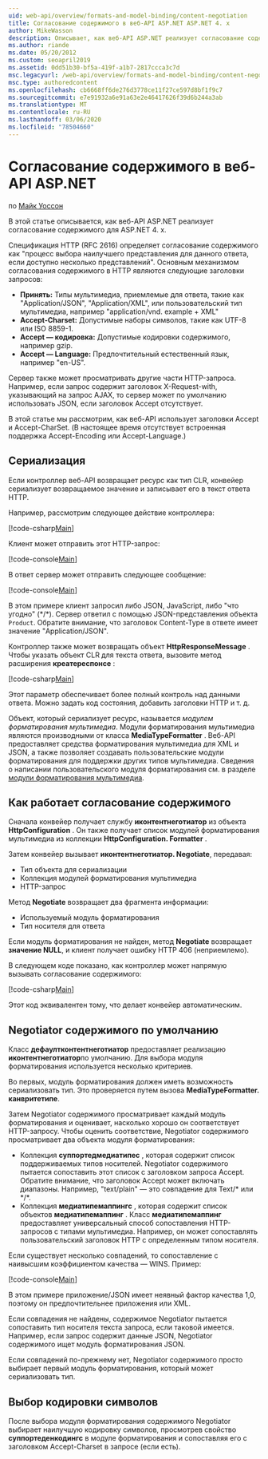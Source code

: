 ```yaml
---
uid: web-api/overview/formats-and-model-binding/content-negotiation
title: Согласование содержимого в веб-API ASP.NET ASP.NET 4. x
author: MikeWasson
description: Описывает, как веб-API ASP.NET реализует согласование содержимого HTTP для ASP.NET 4. x.
ms.author: riande
ms.date: 05/20/2012
ms.custom: seoapril2019
ms.assetid: 0dd51b30-bf5a-419f-a1b7-2817ccca3c7d
msc.legacyurl: /web-api/overview/formats-and-model-binding/content-negotiation
msc.type: authoredcontent
ms.openlocfilehash: cb6668ff6de276d3778ce11f27ce597d8bf1f9c7
ms.sourcegitcommit: e7e91932a6e91a63e2e46417626f39d6b244a3ab
ms.translationtype: MT
ms.contentlocale: ru-RU
ms.lasthandoff: 03/06/2020
ms.locfileid: "78504660"
---
```

# <a name="content-negotiation-in-aspnet-web-api"></a>Согласование содержимого в веб-API ASP.NET

по [Майк Уоссон](https://github.com/MikeWasson)

В этой статье описывается, как веб-API ASP.NET реализует согласование содержимого для ASP.NET 4. x.

Спецификация HTTP (RFC 2616) определяет согласование содержимого как "процесс выбора наилучшего представления для данного ответа, если доступно несколько представлений". Основным механизмом согласования содержимого в HTTP являются следующие заголовки запросов:

- **Принять:** Типы мультимедиа, приемлемые для ответа, такие как "Application/JSON", "Application/XML", или пользовательский тип мультимедиа, например &quot;application/vnd. example + XML&quot;
- **Accept-Charset:** Допустимые наборы символов, такие как UTF-8 или ISO 8859-1.
- **Accept — кодировка:** Допустимые кодировки содержимого, например gzip.
- **Accept — Language:** Предпочтительный естественный язык, например "en-US".

Сервер также может просматривать другие части HTTP-запроса. Например, если запрос содержит заголовок X-Request-with, указывающий на запрос AJAX, то сервер может по умолчанию использовать JSON, если заголовок Accept отсутствует.

В этой статье мы рассмотрим, как веб-API использует заголовки Accept и Accept-CharSet. (В настоящее время отсутствует встроенная поддержка Accept-Encoding или Accept-Language.)

## <a name="serialization"></a>Сериализация

Если контроллер веб-API возвращает ресурс как тип CLR, конвейер сериализует возвращаемое значение и записывает его в текст ответа HTTP.

Например, рассмотрим следующее действие контроллера:

[!code-csharp[Main](content-negotiation/samples/sample1.cs)]

Клиент может отправить этот HTTP-запрос:

[!code-console[Main](content-negotiation/samples/sample2.cmd)]

В ответ сервер может отправить следующее сообщение:

[!code-console[Main](content-negotiation/samples/sample3.cmd)]

В этом примере клиент запросил либо JSON, JavaScript, либо "что угодно" (\*/\*). Сервер ответил с помощью JSON-представления объекта `Product`. Обратите внимание, что заголовок Content-Type в ответе имеет значение &quot;Application/JSON&quot;.

Контроллер также может возвращать объект **HttpResponseMessage** . Чтобы указать объект CLR для текста ответа, вызовите метод расширения **креатереспонсе** :

[!code-csharp[Main](content-negotiation/samples/sample4.cs)]

Этот параметр обеспечивает более полный контроль над данными ответа. Можно задать код состояния, добавить заголовки HTTP и т. д.

Объект, который сериализует ресурс, называется *модулем форматирования мультимедиа*. Модули форматирования мультимедиа являются производными от класса **MediaTypeFormatter** . Веб-API предоставляет средства форматирования мультимедиа для XML и JSON, а также позволяет создавать пользовательские модули форматирования для поддержки других типов мультимедиа. Сведения о написании пользовательского модуля форматирования см. в разделе [модули форматирования мультимедиа](media-formatters.md).

## <a name="how-content-negotiation-works"></a>Как работает согласование содержимого

Сначала конвейер получает службу **иконтентнеготиатор** из объекта **HttpConfiguration** . Он также получает список модулей форматирования мультимедиа из коллекции **HttpConfiguration. Formatter** .

Затем конвейер вызывает **иконтентнеготиатор. Negotiate**, передавая:

- Тип объекта для сериализации
- Коллекция модулей форматирования мультимедиа
- HTTP-запрос

Метод **Negotiate** возвращает два фрагмента информации:

- Используемый модуль форматирования
- Тип носителя для ответа

Если модуль форматирования не найден, метод **Negotiate** возвращает **значение NULL**, и клиент получает ошибку HTTP 406 (неприемлемо).

В следующем коде показано, как контроллер может напрямую вызывать согласование содержимого:

[!code-csharp[Main](content-negotiation/samples/sample5.cs)]

Этот код эквивалентен тому, что делает конвейер автоматическим.

## <a name="default-content-negotiator"></a>Negotiator содержимого по умолчанию

Класс **дефаултконтентнеготиатор** предоставляет реализацию **иконтентнеготиатор**по умолчанию. Для выбора модуля форматирования используется несколько критериев.

Во первых, модуль форматирования должен иметь возможность сериализовать тип. Это проверяется путем вызова **MediaTypeFormatter. канвритетипе**.

Затем Negotiator содержимого просматривает каждый модуль форматирования и оценивает, насколько хорошо он соответствует HTTP-запросу. Чтобы оценить соответствие, Negotiator содержимого просматривает два объекта модуля форматирования:

- Коллекция **суппортедмедиатипес** , которая содержит список поддерживаемых типов носителей. Negotiator содержимого пытается сопоставить этот список с заголовком запроса Accept. Обратите внимание, что заголовок Accept может включать диапазоны. Например, "text/plain" — это совпадение для Text/\* или \*/\*.
- Коллекция **медиатипемаппингс** , которая содержит список объектов **медиатипемаппинг** . Класс **медиатипемаппинг** предоставляет универсальный способ сопоставления HTTP-запросов с типами мультимедиа. Например, он может сопоставлять пользовательский заголовок HTTP с определенным типом носителя.

Если существует несколько совпадений, то сопоставление с наивысшим коэффициентом качества — WINS. Пример:

[!code-console[Main](content-negotiation/samples/sample6.cmd)]

В этом примере приложение/JSON имеет неявный фактор качества 1,0, поэтому он предпочтительнее приложения или XML.

Если совпадения не найдены, содержимое Negotiator пытается сопоставить тип носителя текста запроса, если таковой имеется. Например, если запрос содержит данные JSON, Negotiator содержимого ищет модуль форматирования JSON.

Если совпадений по-прежнему нет, Negotiator содержимого просто выбирает первый модуль форматирования, который может сериализовать тип.

## <a name="selecting-a-character-encoding"></a>Выбор кодировки символов

После выбора модуля форматирования содержимого Negotiator выбирает наилучшую кодировку символов, просмотрев свойство **суппортеденкодингс** в модуле форматирования и сопоставляя его с заголовком Accept-Charset в запросе (если есть).
